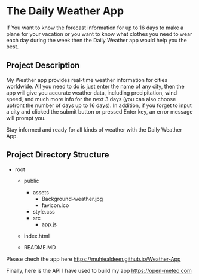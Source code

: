 # The Daily Weather App

If You want to know the forecast information for up to 16 days to make a plane for your vacation or you want to know what clothes you need to wear each day during the week then the Daily Weather app
would help you the best.

## Project Description

My Weather app provides real-time weather information for cities worldwide. All you need to do is just enter the name of any city, then the app will give you accurate weather data, including precipitation, wind speed, and much more info for the next 3 days (you can also choose upfront the number of days up to 16 days). In addition, if you forget to input a city and clicked the submit button or pressed Enter key, an error message will prompt you.

Stay informed and ready for all kinds of weather with the Daily Weather App.

## Project Directory Structure

- root

  - public

    - assets
      - Background-weather.jpg
      - favicon.ico
    - style.css
    - src
      - app.js

  - index.html
  - README.MD

Please chech the app here <https://muhiealdeen.github.io/Weather-App>

Finally, here is the API I have used to build my app
<https://open-meteo.com>
